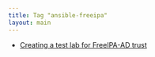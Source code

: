 ```yaml
---
title: Tag "ansible-freeipa"
layout: main
---
```


* [Creating a test lab for FreeIPA-AD trust](/./projects/freeipa/en/basic-lab-ad-trust)
